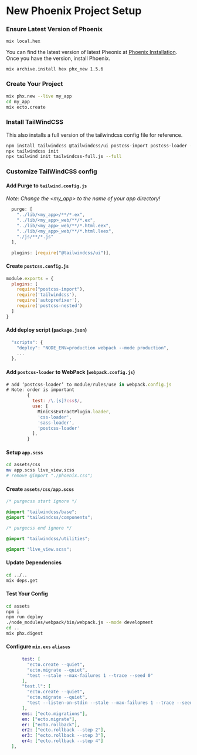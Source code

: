 # New Phoenix Project Setup

### Ensure Latest Version of Phoenix
`mix local.hex`

You can find the latest version of latest Pheonix at [Phoenix Installation](https://hexdocs.pm/phoenix/installation.html). Once you have the version, install Phoenix.
 
`mix archive.install hex phx_new 1.5.6`

### Create Your Project

```bash
mix phx.new --live my_app
cd my_app
mix ecto.create
```

### Install TailWindCSS
This also installs a full version of the tailwindcss config file for reference.
```bash
npm install tailwindcss @tailwindcss/ui postcss-import postcss-loader --save-dev
npx tailwindcss init
npx tailwind init tailwindcss-full.js --full
```

### Customize TailWindCSS config
#### Add Purge to `tailwind.config.js`

_Note: Change the <my_app> to the name of your app directory!_

```javascript
  purge: [
    "../lib/<my_app>/**/*.ex",
    "../lib/<my_app>_web/**/*.ex",
    "../lib/<my_app>_web/**/*.html.eex",
    "../lib/<my_app>_web/**/*.html.leex",
    "./js/**/*.js"
  ],

  plugins: [require("@tailwindcss/ui")],
```

#### Create `postcss.config.js`
```javascript
module.exports = {
  plugins: [
    require("postcss-import"),
    require('tailwindcss'),
    require('autoprefixer'),
    require('postcss-nested')
  ]
}
```

#### Add deploy script (`package.json`)

```javascript
  "scripts": {
    "deploy": "NODE_ENV=production webpack --mode production",
    ...
  },
```

#### Add `postcss-loader` to  WebPack (`webpack.config.js`)

```javascript
# add ‘postcss-loader’ to module/rules/use in webpack.config.js
# Note: order is important
        {
          test: /\.[s]?css$/,
          use: [
            MiniCssExtractPlugin.loader,
            'css-loader',
            'sass-loader',
            'postcss-loader'
          ],
        }
```


####  Setup `app.scss`

```bash
cd assets/css
mv app.scss live_view.scss
# remove @import "./phoenix.css";
```

#### Create `assets/css/app.scss`
```scss
/* purgecss start ignore */

@import "tailwindcss/base";
@import "tailwindcss/components";

/* purgecss end ignore */

@import "tailwindcss/utilities";

@import "live_view.scss";
```

#### Update Dependencies
```bash
cd ../..
mix deps.get
```

#### Test Your Config

```bash
cd assets
npm i
npm run deploy
./node_modules/webpack/bin/webpack.js --mode development
cd ..
mix phx.digest
```

#### Configure `mix.exs` `aliases`
```elixir
      test: [
        "ecto.create --quiet",
        "ecto.migrate --quiet",
        "test --stale --max-failures 1 --trace --seed 0"
      ],
      "test.l": [
        "ecto.create --quiet",
        "ecto.migrate --quiet",
        "test --listen-on-stdin --stale --max-failures 1 --trace --seed 0"
      ],
      ems: ["ecto.migrations"],
      em: ["ecto.migrate"],
      er: ["ecto.rollback"],
      er2: ["ecto.rollback --step 2"],
      er3: ["ecto.rollback --step 3"],
      er4: ["ecto.rollback --step 4"]
  ],
```



